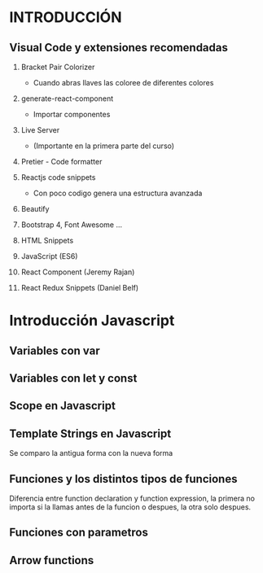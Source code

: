 INTRODUCCIÓN
===

## Visual Code y extensiones recomendadas

1. Bracket Pair Colorizer
    - Cuando abras llaves las coloree de diferentes colores

2. generate-react-component
    - Importar componentes

3. Live Server
    - (Importante en la primera parte del curso)

4. Pretier - Code formatter

5. Reactjs code snippets
    - Con poco codigo genera una estructura avanzada

6. Beautify

7. Bootstrap 4, Font Awesome ...

8. HTML Snippets

9. JavaScript (ES6)

10. React Component (Jeremy Rajan)

11. React Redux Snippets (Daniel Belf)


Introducción Javascript
===

## Variables con var

## Variables con let y const

## Scope en Javascript

## Template Strings en Javascript
Se comparo la antigua forma con la nueva forma

## Funciones y los distintos tipos de funciones
Diferencia entre function declaration y function expression, la primera no importa si la llamas antes de la funcion o despues, la otra solo despues.

## Funciones con parametros

## Arrow functions
